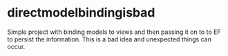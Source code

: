 directmodelbindingisbad
=======================

Simple project with binding models to views and then passing it on to to EF to persist the information.  This is a bad idea and unexpected things can occur.